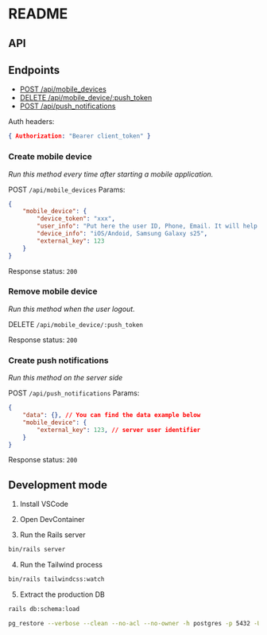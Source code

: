 # README

## API

## Endpoints

* [POST /api/mobile_devices](#create-mobile-device)
* [DELETE /api/mobile_device/:push_token](#remove-mobile-device)
* [POST /api/push_notifications](#create-push-notifications)


Auth headers:

```json
{ Authorization: "Bearer client_token" }
```

### Create mobile device

_Run this method every time after starting a mobile application._

POST `/api/mobile_devices`
Params:

```json
{
    "mobile_device": {
        "device_token": "xxx",
        "user_info": "Put here the user ID, Phone, Email. It will help to find all user's mobile devices",
        "device_info": "iOS/Andoid, Samsung Galaxy s25",
        "external_key": 123
    }
}
```

Response status: `200`

### Remove mobile device

_Run this method when the user logout._

DELETE `/api/mobile_device/:push_token`

Response status: `200`

### Create push notifications

_Run this method on the server side_

POST `/api/push_notifications`
Params:

```json
{
    "data": {}, // You can find the data example below
    "mobile_device": {
        "external_key": 123, // server user identifier
    }
}
```

Response status: `200`

## Development mode

1. Install VSCode

2. Open DevContainer

3. Run the Rails server

```bash
bin/rails server
```

4. Run the Tailwind process

```bash
bin/rails tailwindcss:watch
```

5. Extract the production DB

```bash
rails db:schema:load

pg_restore --verbose --clean --no-acl --no-owner -h postgres -p 5432 -U postgres -d pusher_development < rpush
```